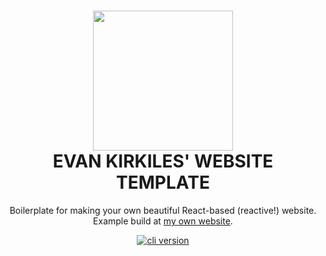 <h1 align="center">
  <img src="https://user-images.githubusercontent.com/30581915/125809201-d119646e-fee8-4c16-993e-d16390ea8ab2.png" width="224px"/><br/>
  EVAN KIRKILES' WEBSITE TEMPLATE
</h1>

<p align="center">Boilerplate for making your own beautiful React-based (reactive!) website. Example build at <a href="https://evankirkiles.com">my own website</a>.</p>

<p align="center"><a href="https://github.com//cli/releases" target="_blank"><img src="https://img.shields.io/badge/version-v0.1.0-blue?style=flat&logo=probot" alt="cli version" /></a></p>